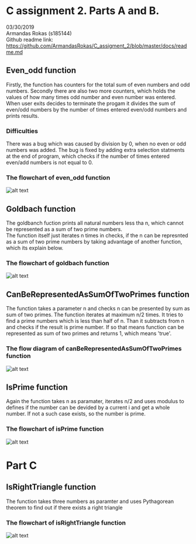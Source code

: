 # C assignment 2. Parts A and B.
03/30/2019  
Armandas Rokas (s185144)  
Github readme link: https://github.com/ArmandasRokas/C_assigment_2/blob/master/docs/readme.md 
## Even_odd function
Firstly, the function has counters for the total sum of even numbers and odd numbers. Secondly there are also two more counters, which holds the values of how many times odd number and even number was entered.
When user exits decides to terminate the progam it divides the sum of even/odd numbers by the number of times entered even/odd numbers and prints results. 
### Difficulties  
There was a bug which was caused by division by 0, when no even or odd numbers was added. The bug is fixed by adding extra selection statments at the end of program, which checks if  the number of times entered even/add numbers is not equal to 0. 
### The flowchart of even_odd function
![alt text](flowchart_even_odd.jpg "flowchart_even_odd")

## Goldbach function
The goldbanch fuction prints all natural numbers less tha n, which cannot be represented as a sum of two prime numbers.   
The function itself just iterates n times in checks, if the n can be represnted as a sum of two prime numbers by taking advantage of another function, which its explain below. 


### The flowchart of goldbach function
![alt text](flowchart_goldbach.jpg "flowchart_goldbach")
## CanBeRepresentedAsSumOfTwoPrimes function
The function takes a parameter n and checks n can be presented by sum as sum of two primes.  The function iterates at maximum n/2 times. It tries to find a prime numbers which is less than half of n. Than it subtracts from n and checks if the result is prime number. If so that means function can be represented as sum of two primes and returns 1, which means 'true'.
### The flow diagram of canBeRepresentedAsSumOfTwoPrimes function
![alt text](flowchart_canBeRepresentedAsSumOfTwoPrimes.jpg "flowchart_canBeRepresentedAsSumOfTwoPrimes")

## IsPrime function
Again the function takes n as paramater, iterates n/2 and uses modulus to defines if the number can be devided by a current i and get a whole number. If not a such case exists, so the number is prime. 
### The flowchart of isPrime function
![alt text](flowchart_isPrime.jpg "flowchart_isPrime")

# Part C
## IsRightTriangle function
The function takes three numbers as paramter and uses Pythagorean theorem to find out if there exists a right triangle
### The flowchart of isRightTriangle function
![alt text](flowchart_isRightTriangle.jpg "flowchart_isRightTriangle")
